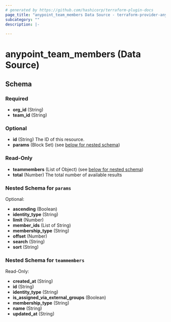 ```yaml
---
# generated by https://github.com/hashicorp/terraform-plugin-docs
page_title: "anypoint_team_members Data Source - terraform-provider-anypoint"
subcategory: ""
description: |-
  
---
```


# anypoint_team_members (Data Source)





<!-- schema generated by tfplugindocs -->
## Schema

### Required

- **org_id** (String)
- **team_id** (String)

### Optional

- **id** (String) The ID of this resource.
- **params** (Block Set) (see [below for nested schema](#nestedblock--params))

### Read-Only

- **teammembers** (List of Object) (see [below for nested schema](#nestedatt--teammembers))
- **total** (Number) The total number of available results

<a id="nestedblock--params"></a>
### Nested Schema for `params`

Optional:

- **ascending** (Boolean)
- **identity_type** (String)
- **limit** (Number)
- **member_ids** (List of String)
- **membership_type** (String)
- **offset** (Number)
- **search** (String)
- **sort** (String)


<a id="nestedatt--teammembers"></a>
### Nested Schema for `teammembers`

Read-Only:

- **created_at** (String)
- **id** (String)
- **identity_type** (String)
- **is_assigned_via_external_groups** (Boolean)
- **membership_type** (String)
- **name** (String)
- **updated_at** (String)


